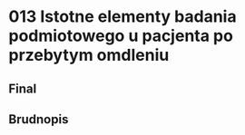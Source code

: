 # 013 Istotne elementy badania podmiotowego u pacjenta po przebytym omdleniu

## Final

## Brudnopis



